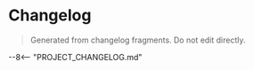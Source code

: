 # Changelog

> Generated from changelog fragments. Do not edit directly.

--8<-- "PROJECT_CHANGELOG.md"
